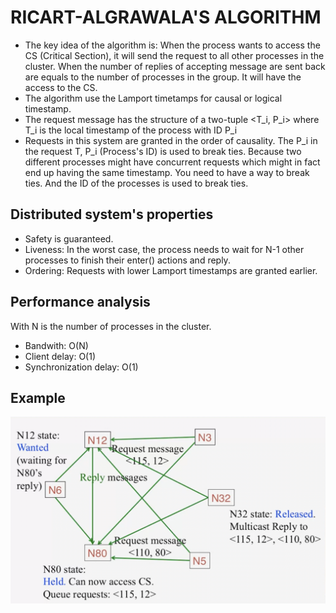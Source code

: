 # RICART-ALGRAWALA'S ALGORITHM
- The key idea of the algorithm is: When the process wants to access the CS (Critical Section), it will send the request to all other processes in the cluster. When the number of replies of accepting message are sent back are equals to the number of processes in the group. It will have the access to the CS.
- The algorithm use the Lamport timetamps for causal or logical timestamp.
- The request message has the structure of a two-tuple <T_i, P_i> where T_i is the local timestamp of the process with ID P_i
- Requests in this system are granted in the order of causality. The P_i in the request T, P_i (Process's ID) is used to break ties. Because two different processes might have concurrent requests which might in fact end up having the same timestamp. You need to have a way to break ties. And the ID of the processes is used to break ties. 


## Distributed system's properties
- Safety is guaranteed.
- Liveness: In the worst case, the process needs to wait for N-1 other processes to finish their enter() actions and reply.
- Ordering: Requests with lower Lamport timestamps are granted earlier.


## Performance analysis
With N is the number of processes in the cluster.
- Bandwith: O(N)
- Client delay: O(1)
- Synchronization delay: O(1)


## Example
![linr](./imgs/ex.png)
